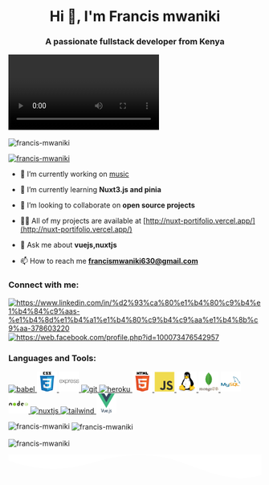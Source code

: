 <h1 align="center">Hi 👋, I'm Francis mwaniki</h1>
<h3 align="center">A passionate fullstack developer from Kenya</h3>
<video src="https://cdn.dribbble.com/users/1292677/screenshots/6139167/media/5387dc7e035b3efe9d94516044de66a4.gif" align="center"></video>
<p align="left"> <img src="https://komarev.com/ghpvc/?username=francis-mwaniki&label=Profile%20views&color=0e75b6&style=flat" alt="francis-mwaniki" /> </p>

<p align="left"> <a href="https://github.com/ryo-ma/github-profile-trophy"><img src="https://github-profile-trophy.vercel.app/?username=francis-mwaniki" alt="francis-mwaniki" /></a> </p>

- 🔭 I’m currently working on [music](https://ephesus.onrender.com/)

- 🌱 I’m currently learning **Nuxt3.js and pinia**

- 👯 I’m looking to collaborate on **open source projects**

- 👨‍💻 All of my projects are available at [http://nuxt-portifolio.vercel.app/](http://nuxt-portifolio.vercel.app/)

- 💬 Ask me about **vuejs,nuxtjs**

- 📫 How to reach me **francismwaniki630@gmail.com**

<h3 align="left">Connect with me:</h3>
<p align="left">
<a href="https://linkedin.com/in/https://www.linkedin.com/in/%d2%93%ca%80%e1%b4%80%c9%b4%e1%b4%84%c9%aas-%e1%b4%8d%e1%b4%a1%e1%b4%80%c9%b4%c9%aa%e1%b4%8b%c9%aa-378603220" target="blank"><img align="center" src="https://raw.githubusercontent.com/rahuldkjain/github-profile-readme-generator/master/src/images/icons/Social/linked-in-alt.svg" alt="https://www.linkedin.com/in/%d2%93%ca%80%e1%b4%80%c9%b4%e1%b4%84%c9%aas-%e1%b4%8d%e1%b4%a1%e1%b4%80%c9%b4%c9%aa%e1%b4%8b%c9%aa-378603220" height="30" width="40" /></a>
<a href="https://fb.com/https://web.facebook.com/profile.php?id=100073476542957" target="blank"><img align="center" src="https://raw.githubusercontent.com/rahuldkjain/github-profile-readme-generator/master/src/images/icons/Social/facebook.svg" alt="https://web.facebook.com/profile.php?id=100073476542957" height="30" width="40" /></a>
</p>

<h3 align="left">Languages and Tools:</h3>
<p align="left"> <a href="https://babeljs.io/" target="_blank" rel="noreferrer"> <img src="https://www.vectorlogo.zone/logos/babeljs/babeljs-icon.svg" alt="babel" width="40" height="40"/> </a> <a href="https://www.w3schools.com/css/" target="_blank" rel="noreferrer"> <img src="https://raw.githubusercontent.com/devicons/devicon/master/icons/css3/css3-original-wordmark.svg" alt="css3" width="40" height="40"/> </a> <a href="https://expressjs.com" target="_blank" rel="noreferrer"> <img src="https://raw.githubusercontent.com/devicons/devicon/master/icons/express/express-original-wordmark.svg" alt="express" width="40" height="40"/> </a> <a href="https://git-scm.com/" target="_blank" rel="noreferrer"> <img src="https://www.vectorlogo.zone/logos/git-scm/git-scm-icon.svg" alt="git" width="40" height="40"/> </a> <a href="https://heroku.com" target="_blank" rel="noreferrer"> <img src="https://www.vectorlogo.zone/logos/heroku/heroku-icon.svg" alt="heroku" width="40" height="40"/> </a> <a href="https://www.w3.org/html/" target="_blank" rel="noreferrer"> <img src="https://raw.githubusercontent.com/devicons/devicon/master/icons/html5/html5-original-wordmark.svg" alt="html5" width="40" height="40"/> </a> <a href="https://developer.mozilla.org/en-US/docs/Web/JavaScript" target="_blank" rel="noreferrer"> <img src="https://raw.githubusercontent.com/devicons/devicon/master/icons/javascript/javascript-original.svg" alt="javascript" width="40" height="40"/> </a> <a href="https://www.linux.org/" target="_blank" rel="noreferrer"> <img src="https://raw.githubusercontent.com/devicons/devicon/master/icons/linux/linux-original.svg" alt="linux" width="40" height="40"/> </a> <a href="https://www.mongodb.com/" target="_blank" rel="noreferrer"> <img src="https://raw.githubusercontent.com/devicons/devicon/master/icons/mongodb/mongodb-original-wordmark.svg" alt="mongodb" width="40" height="40"/> </a> <a href="https://www.mysql.com/" target="_blank" rel="noreferrer"> <img src="https://raw.githubusercontent.com/devicons/devicon/master/icons/mysql/mysql-original-wordmark.svg" alt="mysql" width="40" height="40"/> </a> <a href="https://nodejs.org" target="_blank" rel="noreferrer"> <img src="https://raw.githubusercontent.com/devicons/devicon/master/icons/nodejs/nodejs-original-wordmark.svg" alt="nodejs" width="40" height="40"/> </a> <a href="https://nuxtjs.org/" target="_blank" rel="noreferrer"> <img src="https://www.vectorlogo.zone/logos/nuxtjs/nuxtjs-icon.svg" alt="nuxtjs" width="40" height="40"/> </a> <a href="https://tailwindcss.com/" target="_blank" rel="noreferrer"> <img src="https://www.vectorlogo.zone/logos/tailwindcss/tailwindcss-icon.svg" alt="tailwind" width="40" height="40"/> </a> <a href="https://vuejs.org/" target="_blank" rel="noreferrer"> <img src="https://raw.githubusercontent.com/devicons/devicon/master/icons/vuejs/vuejs-original-wordmark.svg" alt="vuejs" width="40" height="40"/> </a> </p>

<p><img align="left" src="https://github-readme-stats.vercel.app/api/top-langs?username=francis-mwaniki&show_icons=true&locale=en&layout=compact" alt="francis-mwaniki" /></p>

<p>&nbsp;<img align="center" src="https://github-readme-stats.vercel.app/api?username=francis-mwaniki&show_icons=true&locale=en" alt="francis-mwaniki" /></p>

<p><img align="center" src="https://github-readme-streak-stats.herokuapp.com/?user=francis-mwaniki&" alt="francis-mwaniki" /></p>
<svg  data-name="Layer 1" xmlns="http://www.w3.org/2000/svg" viewBox="0 0 1200 120" preserveAspectRatio="none" ><path  d="M321.39,56.44c58-10.79,114.16-30.13,172-41.86,82.39-16.72,168.19-17.73,250.45-.39C823.78,31,906.67,72,985.66,92.83c70.05,18.48,146.53,26.09,214.34,3V0H0V27.35A600.21,600.21,0,0,0,321.39,56.44Z" class="shape-fill" fill="#FFFFFF" fill-opacity="1"></path></svg>

